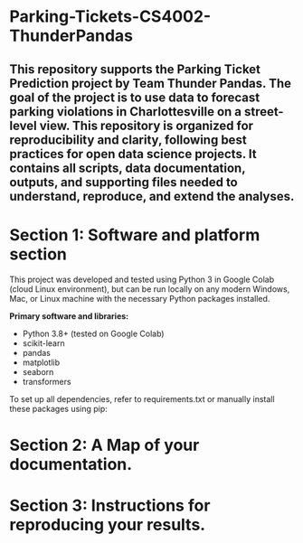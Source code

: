 # Parking-Tickets-CS4002-ThunderPandas
## This repository supports the Parking Ticket Prediction project by Team Thunder Pandas. The goal of the project is to use data to forecast parking violations in Charlottesville on a street-level view. This repository is organized for reproducibility and clarity, following best practices for open data science projects. It contains all scripts, data documentation, outputs, and supporting files needed to understand, reproduce, and extend the analyses.

# Section 1: Software and platform section
This project was developed and tested using Python 3 in Google Colab (cloud Linux environment), but can be run locally on any modern Windows, Mac, or Linux machine with the necessary Python packages installed.

**Primary software and libraries:**

- Python 3.8+ (tested on Google Colab)
- scikit-learn
- pandas
- matplotlib
- seaborn
- transformers 

To set up all dependencies, refer to requirements.txt or manually install these packages using pip:

# Section 2: A Map of your documentation.

# Section 3: Instructions for reproducing your results.

